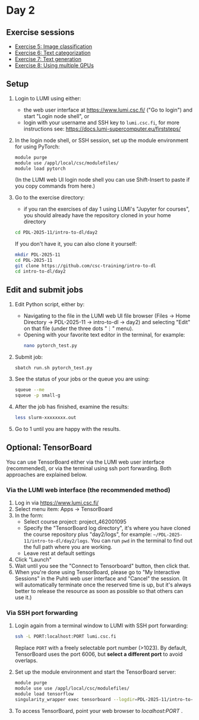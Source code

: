 # Day 2

## Exercise sessions

* [Exercise 5: Image classification](Exercise_5.md)
* [Exercise 6: Text categorization](Exercise_6.md)
* [Exercise 7: Text generation](Exercise_7.md)
* [Exercise 8: Using multiple GPUs](Exercise_8.md)

## Setup

1. Login to LUMI using either:
   - the web user interface at <https://www.lumi.csc.fi/> ("Go to login") and start "Login node shell", or
   - login with your username and SSH key to `lumi.csc.fi`, for more instructions see: <https://docs.lumi-supercomputer.eu/firststeps/>
   
2. In the login node shell, or SSH session, set up the module environment for using PyTorch:

   ```bash
   module purge
   module use /appl/local/csc/modulefiles/
   module load pytorch
   ```
   (In the LUMI web UI login node shell you can use Shift-Insert to paste if you copy commands from here.)
   
3. Go to the exercise directory:
   - if you ran the exercises of day 1 using LUMI's "Jupyter for courses", you should already have the repository cloned in your home directory
   
   ```bash
   cd PDL-2025-11/intro-to-dl/day2
   ```
   
   If you don't have it, you can also clone it yourself:

   ```bash
   mkdir PDL-2025-11
   cd PDL-2025-11
   git clone https://github.com/csc-training/intro-to-dl
   cd intro-to-dl/day2
   ```

## Edit and submit jobs

1. Edit Python script, either by:
   - Navigating to the file in the LUMI web UI file browser (Files → Home Directory → PDL-2025-11 → intro-to-dl → day2) and selecting "Edit" on that file (under the three dots "⋮" menu).
   - Opening with your favorite text editor in the terminal, for example:
     ```bash
     nano pytorch_test.py
     ```

2. Submit job:

   ```bash
   sbatch run.sh pytorch_test.py
   ```
   
3. See the status of your jobs or the queue you are using:

   ```bash
   squeue --me
   squeue -p small-g
   ```

4. After the job has finished, examine the results:

   ```bash
   less slurm-xxxxxxxx.out
   ```

5. Go to 1 until you are happy with the results.

## Optional: TensorBoard

You can use TensorBoard either via the LUMI web user interface (recommended), or via the terminal using ssh port forwarding. Both approaches are explained below.

### Via the LUMI web interface (the recommended method)

1. Log in via <https://www.lumi.csc.fi/>
2. Select menu item: Apps → TensorBoard
4. In the form:
   - Select course project: project_462001095
   - Specify the "TensorBoard log directory", it's where you have cloned the course repository plus "day2/logs", for example:
  `~/PDL-2025-11/intro-to-dl/day2/logs`. You can run `pwd` in the terminal to find out the full path where you are working.
   - Leave rest at default settings
6. Click "Launch"
7. Wait until you see the "Connect to Tensorboard" button, then click that.
8. When you're done using TensorBoard, please go to "My Interactive Sessions" in the Puhti web user interface and "Cancel" the session. (It will automatically terminate once the reserved time is up, but it's always better to release the resource as soon as possible so that others can use it.)

### Via SSH port forwarding

1. Login again from a terminal window to LUMI with SSH port forwarding:

   ```bash
   ssh -L PORT:localhost:PORT lumi.csc.fi
   ```
        
   Replace `PORT` with a freely selectable port number (>1023). By default, TensorBoard uses the port 6006, but **select a different port** to avoid overlaps. 

2. Set up the module environment and start the TensorBoard server:

   ```bash
   module purge
   module use use /appl/local/csc/modulefiles/
   module load tensorflow
   singularity_wrapper exec tensorboard --logdir=PDL-2025-11/intro-to-dl/day2/logs --port=PORT --bind_all
   ```

3. To access TensorBoard, point your web browser to *localhost:PORT* .
